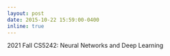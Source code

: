 ```yaml
---
layout: post
date: 2015-10-22 15:59:00-0400
inline: true
---
```


2021 Fall CS5242: Neural Networks and Deep Learning
